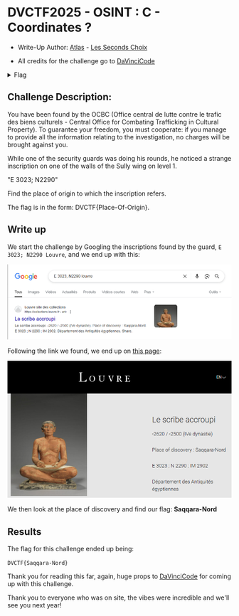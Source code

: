 # DVCTF2025 - OSINT : C - Coordinates ? 

- Write-Up Author:  [Atlas](https://github.com/Atlas002) - [Les Seconds Choix](https://dvc.tf/teams/34)

- All credits for the challenge go to [DaVinciCode](https://www.linkedin.com/company/davincicode/posts/?feedView=all)

<details>
<summary>Flag</summary>
DVCTF{Saqqara-Nord} 
</details>

## Challenge Description:
You have been found by the OCBC (Office central de lutte contre le trafic des biens culturels - Central Office for Combating Trafficking in Cultural Property). To guarantee your freedom, you must cooperate: if you manage to provide all the information relating to the investigation, no charges will be brought against you.

While one of the security guards was doing his rounds, he noticed a strange inscription on one of the walls of the Sully wing on level 1.

"E 3023; N2290" 

Find the place of origin to which the inscription refers.
 
The flag is in the form: DVCTF{Place-Of-Origin}.  

## Write up  


We start the challenge by Googling the inscriptions found by the guard, `E 3023; N2290 Louvre`, and we end up with this:

![GRes](img/image1.png)  

Following the link we found, we end up on [this page](https://collections.louvre.fr/en/ark:/53355/cl010006582):

![Scrib](img/image2.png)

We then look at the place of discovery and find our flag: **Saqqara-Nord**


## Results

The flag for this challenge ended up being: 

`DVCTF{Saqqara-Nord}`

Thank you for reading this far, again, huge props to [DaVinciCode](https://www.linkedin.com/company/davincicode/posts/?feedView=all) for coming up with this challenge.

Thank you to everyone who was on site, the vibes were incredible and we'll see you next year!
